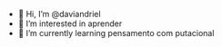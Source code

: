 - 👋 Hi, I’m @daviandriel
- 👀 I’m interested in  aprender
- 🌱 I’m currently learning  pensamento com putacional 

